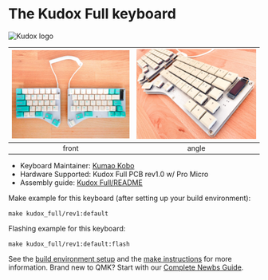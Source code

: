 # The Kudox Full keyboard

![Kudox logo](https://raw.githubusercontent.com/kumaokobo/kudox-keyboard/master/img/kudox.png)

![Kudox Full image2](https://raw.githubusercontent.com/kumaokobo/kudox-keyboard/master/img/kudox-full-image2.jpg) | ![Kudox Full image1](https://raw.githubusercontent.com/kumaokobo/kudox-keyboard/master/img/kudox-full-image1.jpg)
:----:|:-----:
 front | angle

- Keyboard Maintainer: [Kumao Kobo](https://github.com/kumaokobo)
- Hardware Supported: Kudox Full PCB rev1.0 w/ Pro Micro
- Assembly guide: [Kudox Full/README](https://github.com/kumaokobo/kudox-keyboard/blob/master/kudox-full/README.md)

Make example for this keyboard (after setting up your build environment):

    make kudox_full/rev1:default


Flashing example for this keyboard:

    make kudox_full/rev1:default:flash

See the [build environment setup](https://docs.qmk.fm/#/getting_started_build_tools) and the [make instructions](https://docs.qmk.fm/#/getting_started_make_guide) for more information. Brand new to QMK? Start with our [Complete Newbs Guide](https://docs.qmk.fm/#/newbs).
